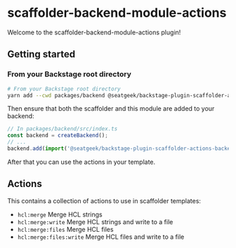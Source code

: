 # scaffolder-backend-module-actions

Welcome to the scaffolder-backend-module-actions plugin!

## Getting started

### From your Backstage root directory

```bash
# From your Backstage root directory
yarn add --cwd packages/backend @seatgeek/backstage-plugin-scaffolder-actions-backend
```

Then ensure that both the scaffolder and this module are added to your backend:

```typescript
// In packages/backend/src/index.ts
const backend = createBackend();
// ...
backend.add(import('@seatgeek/backstage-plugin-scaffolder-actions-backend'));
```

After that you can use the actions in your template.

## Actions

This contains a collection of actions to use in scaffolder templates:

- `hcl:merge` Merge HCL strings
- `hcl:merge:write` Merge HCL strings and write to a file
- `hcl:merge:files` Merge HCL files
- `hcl:merge:files:write` Merge HCL files and write to a file

